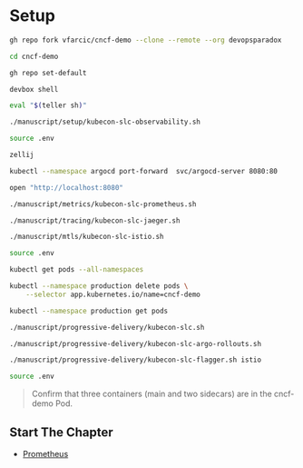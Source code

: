 # Setup

```bash
gh repo fork vfarcic/cncf-demo --clone --remote --org devopsparadox

cd cncf-demo

gh repo set-default

devbox shell

eval "$(teller sh)"

./manuscript/setup/kubecon-slc-observability.sh

source .env

zellij

kubectl --namespace argocd port-forward  svc/argocd-server 8080:80

open "http://localhost:8080"

./manuscript/metrics/kubecon-slc-prometheus.sh

./manuscript/tracing/kubecon-slc-jaeger.sh

./manuscript/mtls/kubecon-slc-istio.sh

source .env

kubectl get pods --all-namespaces

kubectl --namespace production delete pods \
    --selector app.kubernetes.io/name=cncf-demo

kubectl --namespace production get pods

./manuscript/progressive-delivery/kubecon-slc.sh

./manuscript/progressive-delivery/kubecon-slc-argo-rollouts.sh

./manuscript/progressive-delivery/kubecon-slc-flagger.sh istio

source .env
```

> Confirm that three containers (main and two sidecars) are in the cncf-demo Pod. 

## Start The Chapter

* [Prometheus](../metrics/kubecon-slc-prometheus.md)
<!-- * [Pixie](../metrics/kubecon-slc-pixie.md) -->